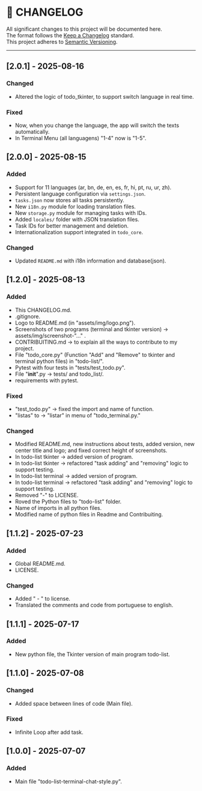 # 📜 CHANGELOG

All significant changes to this project will be documented here.  
The format follows the [Keep a Changelog](https://keepachangelog.com/en/1.0.0/) standard.  
This project adheres to [Semantic Versioning](https://semver.org/).

---

## [2.0.1] - 2025-08-16
### Changed
- Altered the logic of todo_tkinter, to support switch language in real time.

### Fixed
- Now, when you change the language, the app will switch the texts automatically.
- In Terminal Menu (all languagens) "1-4" now is "1-5".

## [2.0.0] - 2025-08-15
### Added
- Support for 11 languages (ar, bn, de, en, es, fr, hi, pt, ru, ur, zh).
- Persistent language configuration via `settings.json`.
- `tasks.json` now stores all tasks persistently.
- New `i18n.py` module for loading translation files.
- New `storage.py` module for managing tasks with IDs.
- Added `locales/` folder with JSON translation files.
- Task IDs for better management and deletion.
- Internationalization support integrated in `todo_core`.

### Changed
- Updated `README.md` with i18n information and database(json).

## [1.2.0] - 2025-08-13
### Added
- This CHANGELOG.md.
- .gitignore.
- Logo to README.md (in "assets/img/logo.png").
- Screenshots of two programs (terminal and tkinter version) -> assets/img/screenshot-"..." .
- CONTRIBUITING.md -> to explain all the ways to contribute to my project.
- File "todo_core.py" (Function "Add" and "Remove" to tkinter and terminal python files) in "todo-list/".
- Pytest with four tests in "tests/test_todo.py".
- File "__init__".py -> tests/ and todo_list/.
- requirements with pytest.

### Fixed
- "test_todo.py" -> fixed the import and name of function.
- "listas" to -> "listar" in menu of "todo_terminal.py."

### Changed
- Modified README.md, new instructions about tests, added version, new center title and logo; and fixed correct height of screenshots.
- In todo-list tkinter -> added version of program.
- In todo-list tkinter -> refactored "task adding" and "removing" logic to support testing.
- In todo-list terminal -> added version of program.
- In todo-list terminal -> refactored "task adding" and "removing" logic to support testing.
- Removed "-" to LICENSE.
- Roved the Python files to "todo-list" folder.
- Name of imports in all python files.
- Modified name of python files in Readme and Contribuiting.

## [1.1.2] - 2025-07-23
### Added
- Global README.md.
- LICENSE.

### Changed
- Added " - " to license.
- Translated the comments and code from portuguese to english.

## [1.1.1] - 2025-07-17
### Added
- New python file, the Tkinter version of main program todo-list.

## [1.1.0] - 2025-07-08
### Changed
- Added space between lines of code (Main file).

### Fixed
- Infinite Loop after add task.

## [1.0.0] - 2025-07-07 
### Added
- Main file "todo-list-terminal-chat-style.py".